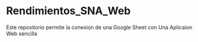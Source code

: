 # Rendimientos_SNA_Web
Este repositorio permite la conexion de una Google Sheet con Una Aplicaion Web sencilla 
